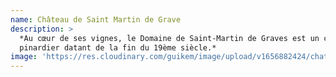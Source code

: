 ```yaml
---
name: Château de Saint Martin de Grave
description: >
  *Au cœur de ses vignes, le Domaine de Saint-Martin de Graves est un château
  pinardier datant de la fin du 19ème siècle.*
image: 'https://res.cloudinary.com/guikem/image/upload/v1656882424/chateau_jyg7ra.jpg'
---
```


